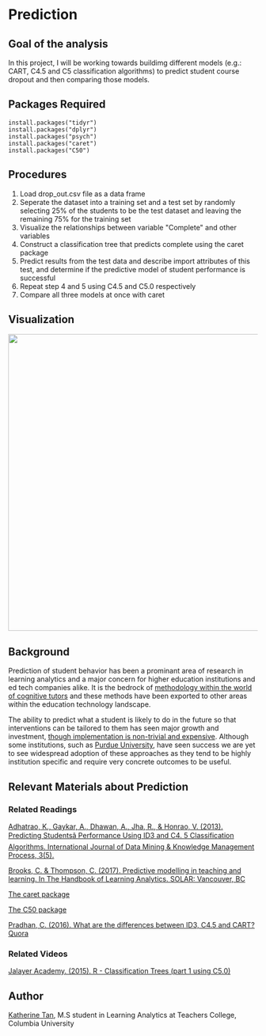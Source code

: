 # Prediction
## Goal of the analysis

In this project, I will be working towards buildimg different models (e.g.:  CART, C4.5 and C5 classification algorithms) to predict student course dropout and then comparing those models. 

## Packages Required
```
install.packages("tidyr")
install.packages("dplyr")
install.packages("psych")
install.packages("caret")
install.packages("C50")
```

## Procedures
1. Load drop_out.csv file as a data frame
2. Seperate the dataset into a training set and a test set by randomly selecting 25% of the students to be the test dataset and leaving the remaining 75% for the training set
3. Visualize the relationships between variable "Complete" and other variables
4. Construct a classification tree that predicts complete using the caret package
5. Predict results from the test data and describe import attributes of this test, and determine if the predictive model of student performance is successful
6. Repeat step 4 and 5 using C4.5 and C5.0 respectively
7. Compare all three models at once with caret

## Visualization
<img src="https://user-images.githubusercontent.com/46146748/63124124-8d5a5900-bf78-11e9-9f63-9c5da08d2dda.png" width="600">

## Background
Prediction of student behavior has been a prominant area of research in learning analytics and a major concern for higher education institutions and ed tech companies alike. It is the bedrock of [methodology within the world of cognitive tutors](https://solaresearch.org/hla-17/hla17-chapter5/) and these methods have been exported to other areas within the education technology landscape. 

The ability to predict what a student is likely to do in the future so that interventions can be tailored to them has seen major growth and investment, [though implementation is non-trivial and expensive](https://www.newamerica.org/education-policy/policy-papers/promise-and-peril-predictive-analytics-higher-education/). Although some institutions, such as [Purdue University](https://www.itap.purdue.edu/learning/tools/forecast.html), have seen success we are yet to see widespread adoption of these approaches as they tend to be highly institution specific and require very concrete outcomes to be useful. 

## Relevant Materials about Prediction
### Related Readings

[Adhatrao, K., Gaykar, A., Dhawan, A., Jha, R., & Honrao, V. (2013). Predicting Studentsâ Performance Using ID3 and C4. 5 Classification Algorithms. International Journal of Data Mining & Knowledge Management Process, 3(5).](https://arxiv.org/ftp/arxiv/papers/1310/1310.2071.pdf)

[Brooks, C. & Thompson, C. (2017). Predictive modelling in teaching and learning. In The Handbook of Learning Analytics. SOLAR: Vancouver, BC](https://solaresearch.org/hla-17/hla17-chapter5/)

[The caret package](https://topepo.github.io/caret/train-models-by-tag.html)

[The C50 package](https://topepo.github.io/C5.0/)

[Pradhan, C. (2016). What are the differences between ID3, C4.5 and CART? Quora](https://www.quora.com/What-are-the-differences-between-ID3-C4-5-and-CART)


### Related Videos

[Jalayer Academy. (2015). R - Classification Trees (part 1 using C5.0)](https://www.youtube.com/watch?v=5NquIfQxpxk)


## Author
[Katherine Tan](www.linkedin.com/in/katherine-tan-2019), M.S student in Learning Analytics at Teachers College, Columbia University
